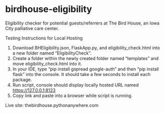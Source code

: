 # birdhouse-eligibility
Eligibility checker for potential guests/referrers at The Bird House, an Iowa City palliative care center.

Testing Instructions for Local Hosting
1. Download BHEligibility.json, FlaskApp.py, and eligibility_check.html into a new folder named “EligibilityCheck”.
2. Create a folder within the newly created folder named “templates” and move eligibility_check.html into it.
3. In your IDE, type “pip install gspread google-auth” and then “pip install flask” into the console. It should take a few seconds to install each package.
4. Run script, console should display locally hosted URL named https://127.0.0.1:8123
5. Copy link and paste into a browser while script is running.




Live site: thebirdhouse.pythonanywhere.com
